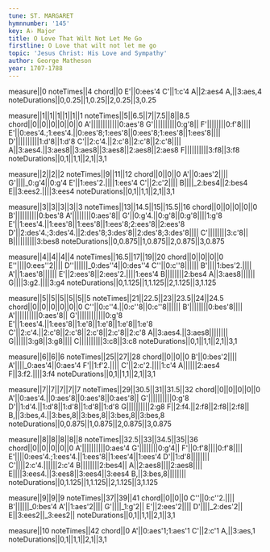 ```yaml
---
tune: ST. MARGARET
hymnnumber: '145'
key: A♭ Major
title: O Love That Wilt Not Let Me Go
firstline: O Love that wilt not let me go
topic: 'Jesus Christ: His Love and Sympathy'
author: George Matheson
year: 1707-1788
---
```

measure||0
noteTimes||4
chord||0
E'||0:ees'4
C'||1:c'4
A||2:aes4
A,||3:aes,4
noteDurations||0,0.25||1,0.25||2,0.25||3,0.25

measure||1||1||1||1||1||1
noteTimes||5||6.5||7||7.5||8||8.5
chord||0||0||0||0||0||0
A'||||||||||||0:aes'8
G'||||||||||0:g'8||
F'||||||||0:f'8||||
E'||0:ees'4.;1:ees'4.||0:ees'8;1:ees'8||0:ees'8;1:ees'8||1:ees'8||||
D'||||||||||1:d'8||1:d'8
C'||2:c'4.||2:c'8||2:c'8||2:c'8||||
A||3:aes4.||3:aes8||3:aes8||3:aes8||2:aes8||2:aes8
F||||||||||3:f8||3:f8
noteDurations||0,1||1,1||2,1||3,1

measure||2||2||2
noteTimes||9||11||12
chord||0||0||0
A'||0:aes'2||||
G'||||_0:g'4||0:g'4
E'||1:ees'2.||||1:ees'4
C'||2:c'2||||
B||||_2:bes4||2:bes4
E||3:ees2.||||3:ees4
noteDurations||0,1||1,1||2,1||3,1

measure||3||3||3||3||3
noteTimes||13||14.5||15||15.5||16
chord||0||0||0||0||0
B'||||||||||0:bes'8
A'||||||||0:aes'8||
G'||0:g'4.||0:g'8||0:g'8||||1:g'8
E'||1:ees'4.||1:ees'8||1:ees'8||1:ees'8;2:ees'8||2:ees'8
D'||2:des'4.;3:des'4.||2:des'8;3:des'8||2:des'8;3:des'8||||
C'||||||||3:c'8||
B||||||||||3:bes8
noteDurations||0,0.875||1,0.875||2,0.875||3,0.875

measure||4||4||4||4
noteTimes||16.5||17||19||20
chord||0||0||0||0
E''||||0:ees''2||||
D''||||||_0:des''4||0:des''4
C''||0:c''8||||||
B'||||1:bes'2.||||
A'||1:aes'8||||||
E'||2:ees'8||2:ees'2.||||1:ees'4
B||||||||2:bes4
A||3:aes8||||||
G||||3:g2.||||3:g4
noteDurations||0,1.125||1,1.125||2,1.125||3,1.125

measure||5||5||5||5||5||5
noteTimes||21||22.5||23||23.5||24||24.5
chord||0||0||0||0||0||0
C''||0:c''4.||0:c''8||0:c''8||||||
B'||||||||0:bes'8||||
A'||||||||||0:aes'8||
G'||||||||||||0:g'8
E'||1:ees'4.||1:ees'8||1:e'8||1:e'8||1:e'8||1:e'8
C'||2:c'4.||2:c'8||2:c'8||2:c'8||2:c'8||2:c'8
A||3:aes4.||3:aes8||||||||
G||||||3:g8||3:g8||||
C||||||||||3:c8||3:c8
noteDurations||0,1||1,1||2,1||3,1

measure||6||6||6
noteTimes||25||27||28
chord||0||0||0
B'||0:bes'2||||
A'||||_0:aes'4||0:aes'4
F'||1:f'2.||||
C'||2:c'2.||||1:c'4
A||||||2:aes4
F||3:f2.||||3:f4
noteDurations||0,1||1,1||2,1||3,1

measure||7||7||7||7||7
noteTimes||29||30.5||31||31.5||32
chord||0||0||0||0||0
A'||0:aes'4.||0:aes'8||0:aes'8||0:aes'8||
G'||||||||||0:g'8
D'||1:d'4.||1:d'8||1:d'8||1:d'8||1:d'8
G||||||||||2:g8
F||2:f4.||2:f8||2:f8||2:f8||
B,||3:bes,4.||3:bes,8||3:bes,8||3:bes,8||3:bes,8
noteDurations||0,0.875||1,0.875||2,0.875||3,0.875

measure||8||8||8||8||8
noteTimes||32.5||33||34.5||35||36
chord||0||0||0||0||0
A'||||||||||0:aes'4
G'||||||||0:g'4||
F'||0:f'8||||0:f'8||||
E'||||0:ees'4.;1:ees'4.||1:ees'8||1:ees'4||1:ees'4
D'||1:d'8||||||||
C'||||2:c'4.||||||2:c'4
B||||||||2:bes4||
A||2:aes8||||2:aes8||||
E||||3:ees4.||3:ees8||3:ees4||3:ees4
B,||3:bes,8||||||||
noteDurations||0,1.125||1,1.125||2,1.125||3,1.125

measure||9||9||9
noteTimes||37||39||41
chord||0||0||0
C''||0:c''2.||||
B'||||||_0:bes'4
A'||1:aes'2||||
G'||||_1:g'2||
E'||2:ees'2||||
D'||||_2:des'2||
E||3:ees2||_3:ees2||
noteDurations||0,1||1,1||2,1||3,1

measure||10
noteTimes||42
chord||0
A'||0:aes'1;1:aes'1
C'||2:c'1
A,||3:aes,1
noteDurations||0,1||1,1||2,1||3,1

